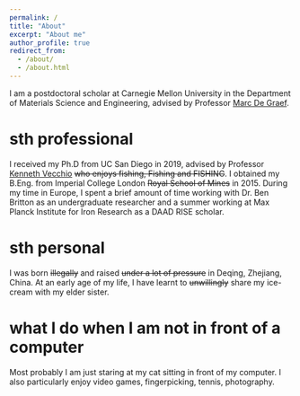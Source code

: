 ```yaml
---
permalink: /
title: "About"
excerpt: "About me"
author_profile: true
redirect_from: 
  - /about/
  - /about.html
---
```


I am a postdoctoral scholar at Carnegie Mellon University in the Department of Materials Science and Engineering, advised by Professor [Marc De Graef](https://www.cmu.edu/engineering/materials/people/faculty/bios/de_graef.html/). 

sth professional
======
I received my Ph.D from UC San Diego in 2019, advised by Professor [Kenneth Vecchio](https://sites.google.com/eng.ucsd.edu/kennethvecchioresearchgroup/) ~~who enjoys fishing, Fishing and  FISHING~~. I obtained my B.Eng. from Imperial College London ~~Royal School of Mines~~ in 2015. During my time in Europe, I spent a brief amount of time working with Dr. Ben Britton as an undergraduate researcher and a summer working at Max Planck Institute for Iron Research as a DAAD RISE scholar.

sth personal
======
I was born ~~illegally~~ and raised ~~under a lot of pressure~~ in Deqing, Zhejiang, China. At an early age of my life, I have learnt to ~~unwillingly~~ share my ice-cream with my elder sister.

what I do when I am not in front of a computer
======
Most probably I am just staring at my cat sitting in front of my computer. I also particularly enjoy video games, fingerpicking, tennis, photography.


